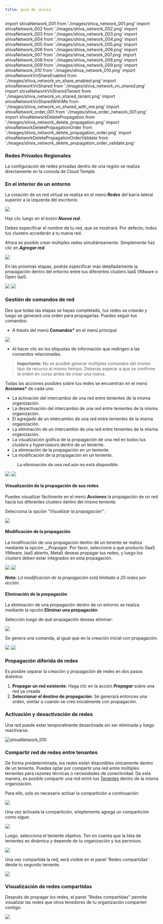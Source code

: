 ```yaml
---
title: guía de inicio
---
```


import shivaNetwork_001 from './images/shiva_network_001.png'
import shivaNetwork_002 from './images/shiva_network_002.png'
import shivaNetwork_003 from './images/shiva_network_003.png'
import shivaNetwork_004 from './images/shiva_network_004.png'
import shivaNetwork_005 from './images/shiva_network_005.png'
import shivaNetwork_006 from './images/shiva_network_006.png'
import shivaNetwork_007 from './images/shiva_network_007.png'
import shivaNetwork_008 from './images/shiva_network_008.png'
import shivaNetwork_009 from './images/shiva_network_009.png'
import shivaNetwork_010 from './images/shiva_network_010.png'
import shivaNetworkVnShareEnabled from './images/shiva_network_vn_share_enabled.png'
import shivaNetworkVnShared from './images/shiva_network_vn_shared.png'
import shivaNetworkVnSharedTenant from './images/shiva_network_vn_shared_tenant.png'
import shivaNetworkVnSharedWithMe from './images/shiva_network_vn_shared_with_me.png'
import shivaNetwork_order_001 from './images/shiva_order_network_001.png'
import shivaNetworkDeletePropagation from './images/shiva_network_delete_propagation.png'
import shivaNetworkDeletePropagationOrder from './images/shiva_network_delete_propagation_order.png'
import shivaNetworkDeletePropagationOrderValidate from './images/shiva_network_delete_propagation_order_validate.png'

### Redes Privados Regionales

La configuración de redes privadas dentro de una región se realiza directamente en la consola de Cloud Temple.

### En el interior de un entorno

La creación de un red virtual se realiza en el menú __*Redes*__ del barra lateral superior a la izquierda del escritorio.

<img src={shivaNetwork_001} />

Haz clic luego en el botón __*Nueva red*__.

Debes especificar el nombre de tu red, que se mostrará. Por defecto, todos tus clusters accederán a tu nueva red.

Ahora es posible crear múltiples redes simultáneamente. Simplemente haz clic en __*Agregar red*__.

<img src={shivaNetwork_002} />

En las próximas etapas, podrás especificar más detalladamente la propagación dentro del entorno entre tus diferentes clusters IaaS VMware o Open IaaS.

<div style={{display: 'flex', gap: '10px', alignItems: 'flex-start'}}>
  <img src={shivaNetwork_003} style={{flex: 1, maxWidth: '50%', height: 'auto', objectFit: 'contain'}} />
  <img src={shivaNetwork_004} style={{flex: 1, maxWidth: '50%', height: 'auto', objectFit: 'contain'}} />
</div>

### Gestión de comandos de red

Des que todas las etapas se hayan completado, tus redes se crearán y luego se generará una orden para propagarlas. Puedes seguir tus comandos:

- A través del menú __Comandos*__ en el menú principal.

<img src={shivaNetwork_order_001} />

- Al hacer clic en los etiquetas de información que redirigen a las comandos relacionadas.

> **Importante:** No es posible generar múltiples comandos del mismo tipo de recurso al mismo tiempo. Deberás esperar a que se confirme la orden en curso antes de crear una nueva.

Todas las acciones posibles sobre tus redes se encuentran en el menú __Acciones*__ de cada uno:

- La activación del intercambio de una red entre tenientes de la misma organización.
- La desactivación del intercambio de una red entre tenientes de la misma organización.
- El agregado de un intercambio de una red entre tenientes de la misma organización.
- La eliminación de un intercambio de una red entre tenientes de la misma organización.
- La visualización gráfica de la propagación de una red en todos tus clusters y hyperviseurs dentro de un teniente.
- La eliminación de la propagación en un teniente.
- La modificación de la propagación en un teniente.

> **La eliminación de una red aún no está disponible.**

<img src={shivaNetwork_005} />
<img src={shivaNetwork_006} />

#### Visualización de la propagación de sus redes

Puedes visualizar fácilmente en el menú __*Acciones*__ la propagación de un red hacia tus diferentes clusters dentro del mismo teniente.

Selecciona la opción *"Visualizar la propagación"* :

<img src={shivaNetwork_007} />

#### Modificación de la propagación

La modificación de una propagación dentro de un tenente se realiza mediante la opción __*Propagar*. Por favor, seleccione a qué producto (IaaS VMware, IaaS abierto, Metal) deseas propagar tus redes, y luego los clusters deben estar integrados en esta propagación.

<img src={shivaNetwork_008} />
<img src={shivaNetwork_009} />

__*Nota:*__ *La modificación de la propagación está limitada a 20 redes por acción.*

#### Eliminación de la propagación

La eliminación de una propagación dentro de un entorno se realiza mediante la opción __Eliminar una propagación__:

Selección luego de qué propagación deseas eliminar:

<img src={shivaNetworkDeletePropagation} />

Se genera una comanda, al igual que en la creación inicial con propagación.

<img src={shivaNetworkDeletePropagationOrder} />
<img src={shivaNetworkDeletePropagationOrderValidate} />

### Propagación diferida de redes

Es posible separar la creación y propagación de redes en dos pasos distintos:

1. **Propagar un red existente**: Haga clic en la acción __*Propagar*__ sobre una red ya creada
2. **Seleccionar el destino de propagación**: Se generará entonces una orden, similar a cuando se creó inicialmente con propagación.

### Activación y desactivación de redes

Una red puede estar temporalmente desactivada sin ser eliminada y luego reactivarse.

![shivaNetwork_010](https://user-images.githubusercontent.com/25836947/151612401-d1e0c8b6-a8f1-4e0b-9c7f-1a9e1d6e6e6d.png)

### Compartir red de redes entre tenantes

De forma predeterminada, los redes están disponibles únicamente dentro de un teniente. Puedes optar por compartir una red entre múltiples tenientes para razones técnicas o necesidades de conectividad. De esta manera, es posible compartir una red entre tus [Tenentes](../../console/iam/concepts.md#hosting) dentro de la misma organización.

Para ello, solo es necesario activar la compartición a continuación:

<img src={shivaNetworkVnShareEnabled} />

Una vez activada la compartición, simplemente agrega un compartición como sigue:

<img src={shivaNetworkVnShared} />

Luego, selecciona el teniente objetivo. Ten en cuenta que la lista de tenientes es dinámica y depende de tu organización y tus permisos.

<img src={shivaNetworkVnSharedTenant} />

Una vez compartida la red, será visible en el panel 'Redes compartidas' desde tu segundo teniente.

<img src={shivaNetworkVnSharedWithMe} />

### Visualización de redes compartidas

Después de propagar los redes, el panel "Redes compartidas" permite visualizar las redes que otros tenedores de tu organización comparten contigo:

<img src={shivaNetwork_007} />

